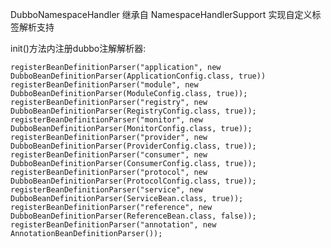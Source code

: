 
DubboNamespaceHandler 继承自 NamespaceHandlerSupport 实现自定义标签解析支持

init()方法内注册dubbo注解解析器:

    registerBeanDefinitionParser("application", new DubboBeanDefinitionParser(ApplicationConfig.class, true))
    registerBeanDefinitionParser("module", new DubboBeanDefinitionParser(ModuleConfig.class, true));
    registerBeanDefinitionParser("registry", new DubboBeanDefinitionParser(RegistryConfig.class, true));
	registerBeanDefinitionParser("monitor", new DubboBeanDefinitionParser(MonitorConfig.class, true));
	registerBeanDefinitionParser("provider", new DubboBeanDefinitionParser(ProviderConfig.class, true));
	registerBeanDefinitionParser("consumer", new DubboBeanDefinitionParser(ConsumerConfig.class, true));
	registerBeanDefinitionParser("protocol", new DubboBeanDefinitionParser(ProtocolConfig.class, true));
	registerBeanDefinitionParser("service", new DubboBeanDefinitionParser(ServiceBean.class, true));
	registerBeanDefinitionParser("reference", new DubboBeanDefinitionParser(ReferenceBean.class, false));
	registerBeanDefinitionParser("annotation", new AnnotationBeanDefinitionParser());
